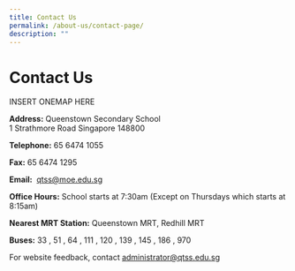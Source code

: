 ```yaml
---
title: Contact Us
permalink: /about-us/contact-page/
description: ""
---
```

Contact Us
==========

INSERT ONEMAP HERE


**Address:** Queenstown Secondary School  
1 Strathmore Road Singapore 148800

**Telephone:** 65 6474 1055

**Fax:** 65 6474 1295

**Email:**  <a href="mailto:qtss@moe.edu.sg">qtss@moe.edu.sg</a>



**Office Hours:** School starts at 7:30am (Except on Thursdays which starts at 8:15am)

**Nearest MRT Station:** Queenstown MRT, Redhill MRT


**Buses:** 33 , 51 , 64 , 111 , 120 , 139 , 145 , 186 , 970


For website feedback, contact <a href="mailto:administrator@qtss.edu.sg">administrator@qtss.edu.sg</a>
